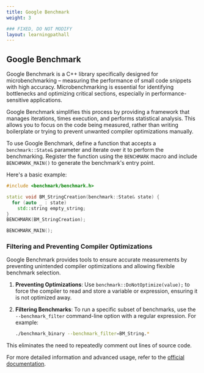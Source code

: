 ```yaml
---
title: Google Benchmark
weight: 3

### FIXED, DO NOT MODIFY
layout: learningpathall
---
```


## Google Benchmark

Google Benchmark is a C++ library specifically designed for microbenchmarking – measuring the performance of small code snippets with high accuracy. Microbenchmarking is essential for identifying bottlenecks and optimizing critical sections, especially in performance-sensitive applications. 

Google Benchmark simplifies this process by providing a framework that manages iterations, times execution, and performs statistical analysis. This allows you to focus on the code being measured, rather than writing boilerplate or trying to prevent unwanted compiler optimizations manually.

To use Google Benchmark, define a function that accepts a `benchmark::State&` parameter and iterate over it to perform the benchmarking. Register the function using the `BENCHMARK` macro and include `BENCHMARK_MAIN()` to generate the benchmark's entry point.

Here's a basic example:

```cpp
#include <benchmark/benchmark.h>

static void BM_StringCreation(benchmark::State& state) {
  for (auto _ : state)
    std::string empty_string;
}
BENCHMARK(BM_StringCreation);

BENCHMARK_MAIN();
```

### Filtering and Preventing Compiler Optimizations

Google Benchmark provides tools to ensure accurate measurements by preventing unintended compiler optimizations and allowing flexible benchmark selection.

1. **Preventing Optimizations**: Use `benchmark::DoNotOptimize(value);` to force the compiler to read and store a variable or expression, ensuring it is not optimized away.
   
2. **Filtering Benchmarks**: To run a specific subset of benchmarks, use the `--benchmark_filter` command-line option with a regular expression. For example:

   ```bash
   ./benchmark_binary --benchmark_filter=BM_String.*
   ```
   
This eliminates the need to repeatedly comment out lines of source code.

For more detailed information and advanced usage, refer to the [official documentation](https://github.com/google/benchmark).